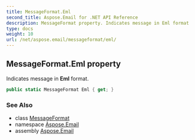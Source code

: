 ```yaml
---
title: MessageFormat.Eml
second_title: Aspose.Email for .NET API Reference
description: MessageFormat property. Indicates message in Eml format
type: docs
weight: 10
url: /net/aspose.email/messageformat/eml/
---
```

## MessageFormat.Eml property

Indicates message in **Eml** format.

```csharp
public static MessageFormat Eml { get; }
```

### See Also

* class [MessageFormat](../)
* namespace [Aspose.Email](../../messageformat/)
* assembly [Aspose.Email](../../../)



